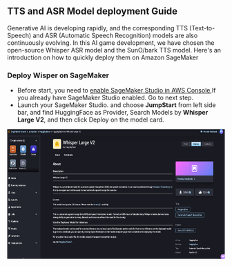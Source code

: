 ## TTS and ASR Model deployment Guide
Generative AI is developing rapidly, and the corresponding TTS (Text-to-Speech) and ASR (Automatic Speech Recognition) models are also continuously evolving. In this AI game development, we have chosen the open-source Whisper ASR model and the SunO/bark TTS model. Here's an introduction on how to quickly deploy them on Amazon SageMaker
### Deploy Wisper on SageMaker
* Before start, you need to [enable SageMaker Studio in AWS Console](https://sagemaker-examples.readthedocs.io/en/latest/aws_sagemaker_studio/index.html),If you already have SageMaker Studio enabled. Go to next step.
* Launch your SageMaker Studio. and choose **JumpStart** from left side bar, and find HuggingFace as Provider, Search Models by **Whisper Large V2**, and then click Deploy on the model card.
<div align="center">
<img alt="Snapshot" src="../images/sagemaker-whisper-deploy.png" width="600" height="300" />
</div>